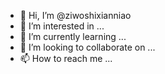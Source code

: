- 👋 Hi, I’m @ziwoshixianniao
- 👀 I’m interested in ...
- 🌱 I’m currently learning ...
- 💞️ I’m looking to collaborate on ...
- 📫 How to reach me ...

<!---
ziwoshixianniao/ziwoshixianniao is a ✨ special ✨ repository because its `README.md` (this file) appears on your GitHub profile.
You can click the Preview link to take a look at your changes.
--->
